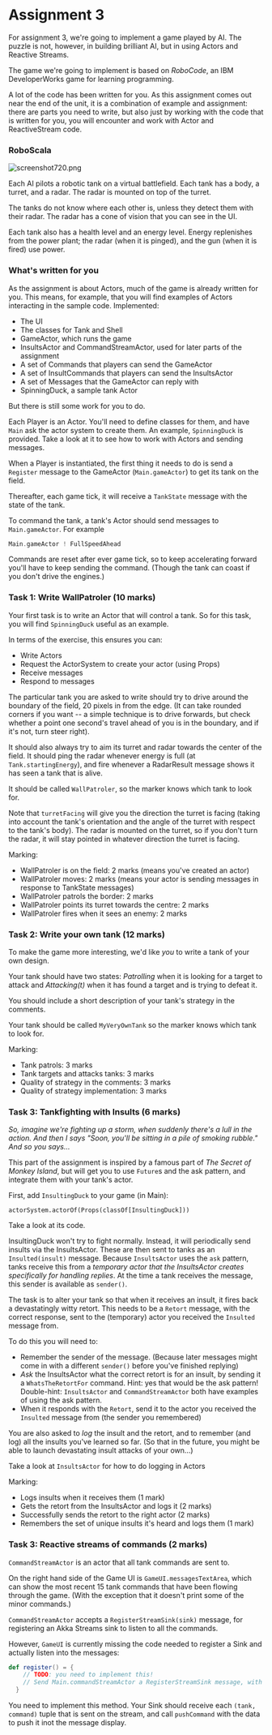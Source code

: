 # Assignment 3 

For assignment 3, we're going to implement a game played by AI.
The puzzle is not, however, in building brilliant AI, but in using Actors and Reactive Streams.

The game we're going to implement is based on *RoboCode*, an IBM DeveloperWorks game for learning programming.

A lot of the code has been written for you. As this assignment comes out near the
end of the unit, it is a combination of example and assignment: there are parts you 
need to write, but also just by working with the code that is written for you, you
will encounter and work with Actor and ReactiveStream code.

### RoboScala
![screenshot720.png](RoboScala)

Each AI pilots a robotic tank on a virtual battlefield. 
Each tank has a body, a turret, and a radar. The radar is
mounted on top of the turret.

The tanks do not know where each other is, unless they detect
them with their radar. The radar has a cone of vision that you
can see in the UI. 

Each tank also has a health level and an energy level.
Energy replenishes from the power plant; the
radar (when it is pinged), and the gun (when it is fired) use power. 

### What's written for you

As the assignment is about Actors, much of the game is already
written for you. This means, for example, that you will find examples
of Actors interacting in the sample code. Implemented:

* The UI
* The classes for Tank and Shell
* GameActor, which runs the game
* InsultsActor and CommandStreamActor, used for later parts of the assignment
* A set of Commands that players can send the GameActor
* A set of InsultCommands that players can send the InsultsActor
* A set of Messages that the GameActor can reply with
* SpinningDuck, a sample tank Actor

But there is still some work for you to do.

Each Player is an Actor. You'll need to define classes for them,
and have `Main` ask the actor system to create them. 
An example, `SpinningDuck` is provided. Take a look at it to see how
to work with Actors and sending messages.

When a Player is instantiated, the first thing it needs to do
is send a `Register` message to the GameActor (`Main.gameActor`)
to get its tank on the field. 

Thereafter, each game tick, it will receive a `TankState` message
with the state of the tank.

To command the tank, a tank's Actor should send messages to `Main.gameActor`.
For example

```scala
Main.gameActor ! FullSpeedAhead
```

Commands are reset after ever game tick, so to keep accelerating forward you'll
have to keep sending the command. (Though the tank can coast if you don't 
drive the engines.)



### Task 1: Write WallPatroler (10 marks)

Your first task is to write an Actor that will control a tank.
So for this task, you will find `SpinningDuck` useful as an example.

In terms of the exercise, this ensures you can:

* Write Actors
* Request the ActorSystem to create your actor (using Props)
* Receive messages
* Respond to messages

The particular tank you are asked to write should try to drive around the boundary of the field, 20 pixels in 
from the edge. (It can take rounded corners if you want -- a simple technique is to drive forwards, but check
whether a point one second's travel ahead of you is in the boundary, and if it's not, turn steer right).

It should also always try to aim its turret and radar towards the center of the field. It should ping the radar
whenever energy is full (at `Tank.startingEnergy`), and fire whenever a RadarResult message shows it has seen
a tank that is alive.

It should be called `WallPatroler`, so the marker knows which tank to look for.

Note that `turretFacing` will give you the direction the turret 
is facing (taking into account the tank's orientation and the angle
of the turret with respect to the tank's body). The radar is mounted
on the turret, so if you don't turn the radar, it will stay pointed in
whatever direction the turret is facing.

Marking:

* WallPatroler is on the field: 2 marks (means you've created an actor)
* WallPatroler moves: 2 marks (means your actor is sending messages in response to TankState messages)
* WallPatroler patrols the border: 2 marks
* WallPatroler points its turret towards the centre: 2 marks
* WallPatroler fires when it sees an enemy: 2 marks


### Task 2: Write your own tank (12 marks)

To make the game more interesting, we'd like *you* to write a tank of your own design.

Your tank should have two states: *Patrolling* when it is looking for a target to attack and *Attacking(t)* when it
has found a target and is trying to defeat it.

You should include a short description of your tank's strategy in the
comments.

Your tank should be called `MyVeryOwnTank` so the marker knows which tank
to look for.

Marking:

* Tank patrols: 3 marks
* Tank targets and attacks tanks: 3 marks
* Quality of strategy in the comments: 3 marks
* Quality of strategy implementation: 3 marks


### Task 3: Tankfighting with Insults (6 marks)

*So, imagine we're fighting up a storm, when suddenly there's a lull
in the action. And then I says "Soon, you'll be sitting in a pile of smoking rubble." 
And so you says...*

This part of the assignment is inspired by a famous part of 
*The Secret of Monkey Island*, but will get you to use `Future`s 
 and the ask pattern, and integrate them with your tank's actor.

First, add `InsultingDuck` to your game (in Main):

```
actorSystem.actorOf(Props(classOf[InsultingDuck]))
```

Take a look at its code.

InsultingDuck won't try to fight normally. Instead, it will periodically send
insults via the InsultsActor. These are then sent to tanks as an `Insulted(insult)` message.
Because `InsultsActor` uses the `ask` pattern, tanks receive this from a
*temporary actor that the InsultsActor creates specifically for handling replies*. 
At the time a tank receives the message, this sender is available as `sender()`. 

The task is to alter your tank so that when it receives an insult, it fires back
a devastatingly witty retort. This needs to be a `Retort` message, with the correct
response, sent to the (temporary) actor you received the `Insulted` message from.

To do this you will need to:

* Remember the sender of the message. 
  (Because later messages might come in with a different `sender()` before you've finished replying)
* *Ask* the InsultsActor what the correct retort is for an insult, by sending it a 
  `WhatsTheRetortFor` command. Hint: yes that would be the ask pattern! 
  Double-hint: `InsultsActor` and `CommandStreamActor` both have examples of using the ask pattern.
* When it responds with the `Retort`, send it to the actor you received the
  `Insulted` message from (the sender you remembered)
  
You are also asked to *log* the insult and the retort, and to remember (and log) all
the insults you've learned so far. (So that in the future, you might be able to 
launch devastating insult attacks of your own...)

Take a look at `InsultsActor` for how to do logging in Actors

Marking: 

* Logs insults when it receives them (1 mark)
* Gets the retort from the InsultsActor and logs it (2 marks)
* Successfully sends the retort to the right actor (2 marks)
* Remembers the set of unique insults it's heard and logs them (1 mark)


### Task 3: Reactive streams of commands (2 marks)

`CommandStreamActor` is an actor that all tank commands are sent to.

On the right hand side of the Game UI is `GameUI.messagesTextArea`, which can show
the most recent 15 tank commands that have been flowing through the game. (With the
exception that it doesn't print some of the minor commands.)

`CommandStreamActor` accepts a `RegisterStreamSink(sink)` message, for registering an Akka Streams
sink to listen to all the commands. 

However, `GameUI` is currently missing the code needed to register a Sink and actually
listen into the messages:

```scala
def register() = {
    // TODO: you need to implement this!
    // Send Main.commandStreamActor a RegisterStreamSink message, with a Sink that will call pushCommand(tank, command)
  }
```

You need to implement this method. Your Sink should receive each `(tank, command)` tuple
that is sent on the stream, and call `pushCommand` with the data to push it inot the message display.


